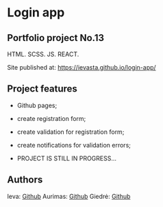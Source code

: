 # Login app

## Portfolio project No.13

HTML. SCSS. JS. REACT.

Site published at: https://ievasta.github.io/login-app/

## Project features

- Github pages;
- create registration form;
- create validation for registration form;
- create notifications for validation errors;

- PROJECT IS STILL IN PROGRESS... 

## Authors

Ieva: [Github](https://github.com/IevaSta)
Aurimas: [Github](https://github.com/Vajkis)
Giedrė: [Github](https://github.com/gogpg)
